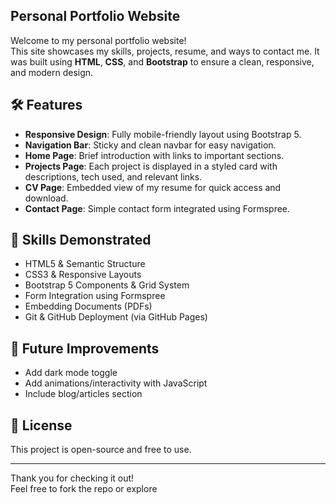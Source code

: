 ## Personal Portfolio Website

Welcome to my personal portfolio website!  
This site showcases my skills, projects, resume, and ways to contact me. It was built using **HTML**, **CSS**, and **Bootstrap** to ensure a clean, responsive, and modern design.


## 🛠️ Features

- **Responsive Design**: Fully mobile-friendly layout using Bootstrap 5.
- **Navigation Bar**: Sticky and clean navbar for easy navigation.
- **Home Page**: Brief introduction with links to important sections.
- **Projects Page**: Each project is displayed in a styled card with descriptions, tech used, and relevant links.
- **CV Page**: Embedded view of my resume for quick access and download.
- **Contact Page**: Simple contact form integrated using Formspree.

## 📌 Skills Demonstrated

- HTML5 & Semantic Structure
- CSS3 & Responsive Layouts
- Bootstrap 5 Components & Grid System
- Form Integration using Formspree
- Embedding Documents (PDFs)
- Git & GitHub Deployment (via GitHub Pages)

## 🧠 Future Improvements

- Add dark mode toggle
- Add animations/interactivity with JavaScript
- Include blog/articles section

## 📄 License

This project is open-source and free to use.

---

Thank you for checking it out!  
Feel free to fork the repo or explore
